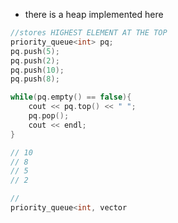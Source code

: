 - there is a heap implemented here

```cpp
//stores HIGHEST ELEMENT AT THE TOP
priority_queue<int> pq;
pq.push(5);
pq.push(2);
pq.push(10);
pq.push(8);

while(pq.empty() == false){
	cout << pq.top() << " ";
	pq.pop();
	cout << endl;
}

// 10
// 8
// 5
// 2
```

```cpp
//
priority_queue<int, vector
```